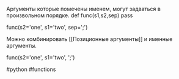 Аргументы которые помечены именем, могут задваться в произвольном порядке.
def func(s1,s2,sep)
	pass

func(s2='one', s1='two', sep=';')

Можно комбинировать [[Позиционные аргументы]] и именные аргументы.

func(s2='one', s1='two', ';') 


#python #functions